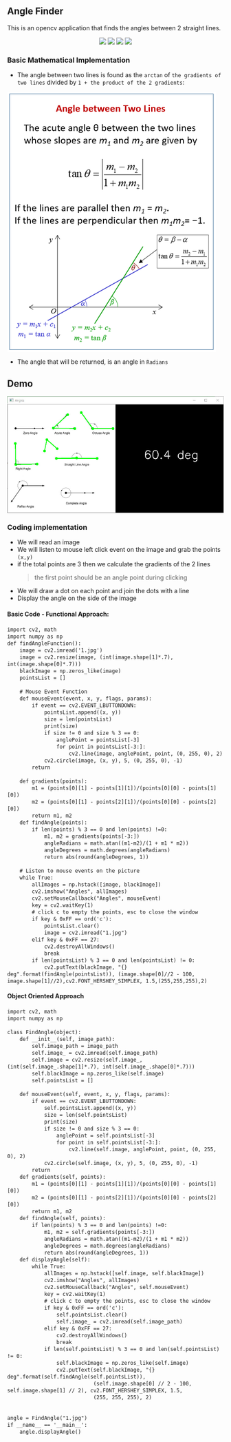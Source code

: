 ## Angle Finder
This is an opencv application that finds the angles between 2 straight lines.

<p align="center">
<img src="https://img.shields.io/static/v1?label=language&message=python&color=green"/>
<img src="https://img.shields.io/static/v1?label=package&message=opencv&color=yellow"/>
<img src="https://img.shields.io/static/v1?label=package&message=math&color=red"/>
<img src="https://img.shields.io/static/v1?label=package&message=numpy&color=blueviolet"/>
</p>

### Basic Mathematical Implementation
* The angle between two lines is found as the `arctan` of `the gradients of two lines` divided by `1 + the product of the 2 gradients`:

<img align="center" src="https://github.com/CrispenGari/Opencv-Python/blob/main/angle-finder/angle-between-two-lines.png" alt="angle-between-two-lines"/>

* The angle that will be returned, is an angle in `Radians`

## Demo
<img align="center" src="https://github.com/CrispenGari/Opencv-Python/blob/main/angle-finder/bandicam%202021-04-14%2012-26-30-705.jpg" alt="demo"/>

### Coding implementation
* We will read an image
* We will listen to mouse left click event on the image and grab the points `(x,y)`
* if the total points are 3 then we calculate the gradients of the 2 lines
    > the first point should be an angle point during clicking
* We will draw a dot on each point and join the dots with a line
* Display the angle on the side of the image

#### Basic Code - Functional Approach:
```
import cv2, math
import numpy as np
def findAngleFunction():
    image = cv2.imread('1.jpg')
    image = cv2.resize(image, (int(image.shape[1]*.7), int(image.shape[0]*.7)))
    blackImage = np.zeros_like(image)
    pointsList = []
    
    # Mouse Event Function
    def mouseEvent(event, x, y, flags, params):
        if event == cv2.EVENT_LBUTTONDOWN:
            pointsList.append((x, y))
            size = len(pointsList)
            print(size)
            if size != 0 and size % 3 == 0:
                anglePoint = pointsList[-3]
                for point in pointsList[-3:]:
                    cv2.line(image, anglePoint, point, (0, 255, 0), 2)
            cv2.circle(image, (x, y), 5, (0, 255, 0), -1)
        return
    
    def gradients(points):
        m1 = (points[0][1] - points[1][1])/(points[0][0] - points[1][0])
        m2 = (points[0][1] - points[2][1])/(points[0][0] - points[2][0])
        return m1, m2
    def findAngle(points):
        if len(points) % 3 == 0 and len(points) !=0:
            m1, m2 = gradients(points[-3:])
            angleRadians = math.atan((m1-m2)/(1 + m1 * m2))
            angleDegrees = math.degrees(angleRadians)
            return abs(round(angleDegrees, 1))
    
    # Listen to mouse events on the picture
    while True:
        allImages = np.hstack([image, blackImage])
        cv2.imshow("Angles", allImages)
        cv2.setMouseCallback("Angles", mouseEvent)
        key = cv2.waitKey(1)
        # click c to empty the points, esc to close the window
        if key & 0xFF == ord('c'):
            pointsList.clear()
            image = cv2.imread("1.jpg")
        elif key & 0xFF == 27:
            cv2.destroyAllWindows()
            break
        if len(pointsList) % 3 == 0 and len(pointsList) != 0:
            cv2.putText(blackImage, "{} deg".format(findAngle(pointsList)), (image.shape[0]//2 - 100, image.shape[1]//2),cv2.FONT_HERSHEY_SIMPLEX, 1.5,(255,255,255),2)

```
#### Object Oriented Approach
```
import cv2, math
import numpy as np

class FindAngle(object):
    def __init__(self, image_path):
        self.image_path = image_path
        self.image_ = cv2.imread(self.image_path)
        self.image = cv2.resize(self.image_, (int(self.image_.shape[1]*.7), int(self.image_.shape[0]*.7)))
        self.blackImage = np.zeros_like(self.image)
        self.pointsList = []

    def mouseEvent(self, event, x, y, flags, params):
        if event == cv2.EVENT_LBUTTONDOWN:
            self.pointsList.append((x, y))
            size = len(self.pointsList)
            print(size)
            if size != 0 and size % 3 == 0:
                anglePoint = self.pointsList[-3]
                for point in self.pointsList[-3:]:
                    cv2.line(self.image, anglePoint, point, (0, 255, 0), 2)
            cv2.circle(self.image, (x, y), 5, (0, 255, 0), -1)
        return
    def gradients(self, points):
        m1 = (points[0][1] - points[1][1])/(points[0][0] - points[1][0])
        m2 = (points[0][1] - points[2][1])/(points[0][0] - points[2][0])
        return m1, m2
    def findAngle(self, points):
        if len(points) % 3 == 0 and len(points) !=0:
            m1, m2 = self.gradients(points[-3:])
            angleRadians = math.atan((m1-m2)/(1 + m1 * m2))
            angleDegrees = math.degrees(angleRadians)
            return abs(round(angleDegrees, 1))
    def displayAngle(self):
        while True:
            allImages = np.hstack([self.image, self.blackImage])
            cv2.imshow("Angles", allImages)
            cv2.setMouseCallback("Angles", self.mouseEvent)
            key = cv2.waitKey(1)
            # click c to empty the points, esc to close the window
            if key & 0xFF == ord('c'):
                self.pointsList.clear()
                self.image_ = cv2.imread(self.image_path)
            elif key & 0xFF == 27:
                cv2.destroyAllWindows()
                break
            if len(self.pointsList) % 3 == 0 and len(self.pointsList) != 0:
                self.blackImage = np.zeros_like(self.image)
                cv2.putText(self.blackImage, "{} deg".format(self.findAngle(self.pointsList)),
                            (self.image.shape[0] // 2 - 100, self.image.shape[1] // 2), cv2.FONT_HERSHEY_SIMPLEX, 1.5,
                            (255, 255, 255), 2)


angle = FindAngle("1.jpg")
if __name__ == '__main__':
    angle.displayAngle()

```
